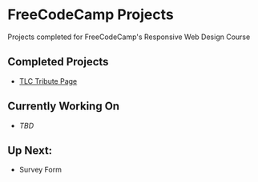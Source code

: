 # FreeCodeCamp Projects
 Projects completed for FreeCodeCamp's Responsive Web Design Course
 
 ## Completed Projects
 - [TLC Tribute Page](https://github.com/SheGeeks/FreeCodeCamp-Projects/blob/main/TributePage-README.md)
 
 ## Currently Working On
 - *TBD*
 
 ## Up Next:
- Survey Form
